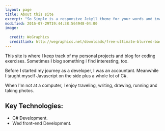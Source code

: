 ```yaml
---
layout: page
title: About this site
excerpt: "So Simple is a responsive Jekyll theme for your words and images."
modified: 2016-07-29T19:44:38.564948-04:00
image:
  
  credit: WeGraphics
  creditlink: http://wegraphics.net/downloads/free-ultimate-blurred-background-pack/
---
```


This site is where I keep track of my personal projects and blog for coding exercises.  Sometimes I blog something I find interesting, too.

Before I started my journey as a developer, I was an accountant.  Meanwhile I taught myself Javascript on the side plus a whole lot of C#.

When I'm not at a computer, I enjoy traveling, writing, drawing, running and taking photos.

## Key Technologies:

* C# Development.
* Wed front-end Development.



[^1]: Example: *domain.com/category-name/post-title*